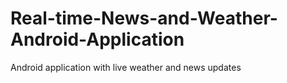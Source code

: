 # Real-time-News-and-Weather-Android-Application
Android application with live weather and news updates
